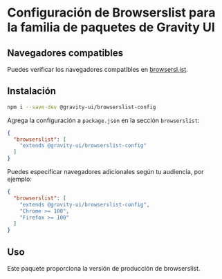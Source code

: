 # Configuración de Browserslist para la familia de paquetes de Gravity UI

## Navegadores compatibles

Puedes verificar los navegadores compatibles en [browsersl.ist](https://browsersl.ist/#q=last%202%20major%20versions%20and%20last%202%20years%20and%20fully%20supports%20es6%20and%20%3E%200.05%25%0Anot%20dead%0Anot%20op_mini%20all%0Anot%20and_qq%20%3E%200%0Anot%20and_uc%20%3E%200%0AFirefox%20ESR%0AChrome%20%3E%200%20and%20last%202%20years%20and%20%3E%200.05%25%0ASafari%20%3E%200%20and%20last%202%20years%20and%20%3E%200.05%25%0AFirefox%20%3E%200%20and%20last%202%20years%20and%20%3E%200.01%25).

## Instalación

```bash
npm i --save-dev @gravity-ui/browserslist-config
```

Agrega la configuración a `package.json` en la sección `browserslist`:

```json
{
  "browserslist": [
    "extends @gravity-ui/browserslist-config"
  ]
}
```

Puedes especificar navegadores adicionales según tu audiencia, por ejemplo:
```json
{
  "browserslist": [
    "extends @gravity-ui/browserslist-config",
    "Chrome >= 100",
    "Firefox >= 100"
  ]
}
```

## Uso

Este paquete proporciona la versión de producción de browserslist.